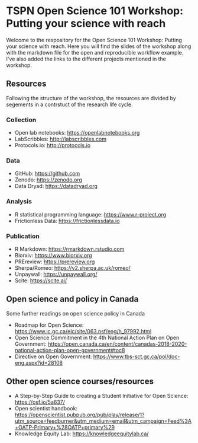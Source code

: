 # TSPN Open Science 101 Workshop: Putting your science with reach
Welcome to the respository for the Open Science 101 Workshop: Putting your science with reach. Here you will find the slides of the workshop along with the markdown file for the open and reproducible workflow example. I've also added the links to the different projects mentioned in the workshop. 

## Resources
Following the structure of the workshop, the resources are divided by segements in a contrstuct of the research life cycle. 

### Collection
* Open lab notebooks: https://openlabnotebooks.org
* LabScribbles: http://labscribbles.com
* Protocols.io: http://protocols.io

### Data
* GitHub: https://github.com
* Zenodo: https://zenodo.org
* Data Dryad: https://datadryad.org

### Analysis
* R statistical programming language: https://www.r-project.org
* Frictionless Data: https://frictionlessdata.io

### Publication
* R Markdown: https://rmarkdown.rstudio.com
* Biorxiv: https://www.biorxiv.org
* PREreview: https://prereview.org
* Sherpa/Romeo: https://v2.sherpa.ac.uk/romeo/
* Unpaywall: https://unpaywall.org/
* Scite: https://scite.ai/

## Open science and policy in Canada 
Some further readings on open science policy in Canada
* Roadmap for Open Science: https://www.ic.gc.ca/eic/site/063.nsf/eng/h_97992.html
* Open Science Commitment in the 4th National Action Plan on Open Government: https://open.canada.ca/en/content/canadas-2018-2020-national-action-plan-open-government#toc8
* Directive on Open Government: https://www.tbs-sct.gc.ca/pol/doc-eng.aspx?id=28108

## Other open science courses/resources
* A Step-by-Step Guide to creating a Student Initiative for Open Science: https://osf.io/5a637/
* Open scientist handbook: https://openscientist.pubpub.org/pub/play/release/1?utm_source=feedburner&utm_medium=email&utm_campaign=Feed%3A+OATP-Primary+%28OATP+primary%29
* Knowledge Equity Lab: https://knowledgeequitylab.ca/

